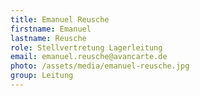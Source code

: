 ```yaml
---
title: Emanuel Reusche
firstname: Emanuel
lastname: Reusche
role: Stellvertretung Lagerleitung
email: emanuel.reusche@avancarte.de
photo: /assets/media/emanuel-reusche.jpg
group: Leitung
---
```

